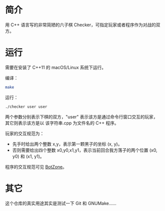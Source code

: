 # 简介

用 C++ 语言写的非常简陋的六子棋 Checker，可指定玩家或者程序作为对战的双方。

# 运行

需要在安装了 C++11 的 macOS/Linux 系统下运行。

编译：
```bash
make
```

运行：
```bash
./checker user user
```

两个参数分别表示下棋的双方，"user" 表示该方是通过命令行窗口交互的玩家，其它则表示该方是以 该字符串.cpp 为文件名的 C++ 程序。

玩家的交互规范为：
- 先手时给出两个整数 x,y，表示第一颗黑子的坐标 (x, y)。
- 否则需要给出四个整数 x0,y0,x1,y1，表示当前回合我方落子的两个位置 (x0, y0) 和 (x1, y1)。

程序的交互规范可见 [BotZone](https://wiki.botzone.org.cn/index.php?title=Bot#.E7.AE.80.E5.8C.96.E4.BA.A4.E4.BA.92)。

# 其它

这个仓库的真实用途其实是测试一下 Git 和 GNUMake……

